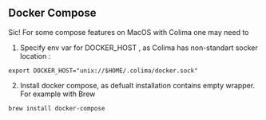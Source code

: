 ## Docker Compose


Sic! For some compose features on MacOS with Colima one may need to 

1. Specify env var for DOCKER_HOST , as Colima has non-standart socker location : 

```
export DOCKER_HOST="unix://$HOME/.colima/docker.sock"
```


2. Install docker compose, as defualt installation contains empty wrapper. For example with Brew


```
brew install docker-compose
```

